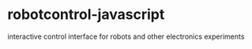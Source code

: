 # robotcontrol-javascript
interactive control interface for robots and other electronics experiments
